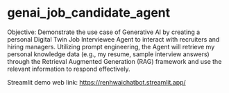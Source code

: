 # genai_job_candidate_agent
Objective: Demonstrate the use case of Generative AI by creating a personal Digital Twin Job
Interviewee Agent to interact with recruiters and hiring managers. Utilizing prompt engineering, the
Agent will retrieve my personal knowledge data (e.g., my resume, sample interview answers) through
the Retrieval Augmented Generation (RAG) framework and use the relevant information to respond
effectively.

Streamlit demo web link: https://renhwaichatbot.streamlit.app/
